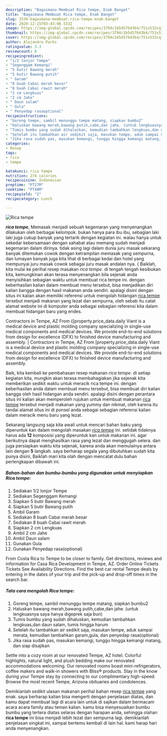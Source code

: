 ```yaml
---
description: "Bagaimana Membuat Rica tempe, Enak Banget"
title: "Bagaimana Membuat Rica tempe, Enak Banget"
slug: 2539-bagaimana-membuat-rica-tempe-enak-banget
date: 2020-12-15T03:43:06.533Z
image: https://img-global.cpcdn.com/recipes/3794c1b5d57643b4/751x532cq70/rica-tempe-foto-resep-utama.jpg
thumbnail: https://img-global.cpcdn.com/recipes/3794c1b5d57643b4/751x532cq70/rica-tempe-foto-resep-utama.jpg
cover: https://img-global.cpcdn.com/recipes/3794c1b5d57643b4/751x532cq70/rica-tempe-foto-resep-utama.jpg
author: Alejandro Parks
ratingvalue: 3.3
reviewcount: 8
recipeingredient:
- "1/2 lonjor Tempe"
- "Segenggam Kemangi"
- "5 butir Bawang merah"
- "5 butir Bawang putih"
- " Garam"
- "8 buah Cabai merah besar"
- "8 buah Cabai rawit merah"
- "2 cm Lengkuas"
- "2 cm Jahe"
- " Daun salam"
- " Gula"
- " Penyedap rasaoptional"
recipeinstructions:
- "Goreng tempe, sambil menunggu tempe matang, siapkan bumbu2"
- "Haluskan bawang merah,bawang putih,cabe,dan jahe. (untuk lengkuasnya saya hanya digeprek saja bun)"
- "Tumis bumbu yang sudah dihaluskan, kemudian tambahkan lengkuas,dan daun salam, tumis hingga harum"
- "Setelah itu tambahkan air sedikit saja, masukan tempe, aduk sampai merata, kemudian tambahkan garam,gula, dan penyedap rasa(optional)"
- "Jika rasa sudah pas, masukan kemangi, tunggu hingga kemangi matang, dan siap disajikan"
categories:
- Resep
tags:
- rica
- tempe

katakunci: rica tempe 
nutrition: 274 calories
recipecuisine: Indonesian
preptime: "PT27M"
cooktime: "PT40M"
recipeyield: "2"
recipecategory: Lunch

---
```



![Rica tempe](https://img-global.cpcdn.com/recipes/3794c1b5d57643b4/751x532cq70/rica-tempe-foto-resep-utama.jpg)

<b><i>rica tempe</i></b>, Memasak menjadi sebuah kegemaran yang menyenangkan dilakukan oleh berbagai kelompok. bukan hanya para ibu ibu, sebagian laki laki juga cukup banyak yang tertarik dengan kegiatan ini. walau hanya untuk sekedar kebersamaan dengan sahabat atau memang sudah menjadi kegemaran dalam dirinya. tidak asing lagi dalam dunia juru masak sekarang banyak ditemukan cowok dengan ketrampilan memasak yang sempurna, dan lumayan banyak juga kita lihat di berbagai kedai dan hotel yang mempunyai juru masak cowok sebagai juru masak andalan nya.
{
Baiklah, kita mulai ke perihal resep masakan <i>rica tempe</i>. di tengah tengah kesibukan kita, kemungkinan akan terasa menyenangkan bila sejenak anda menyisihkan sebagian waktu untuk membuat rica tempe ini. dengan keberhasilan kalian dalam membuat menu tersebut, bisa menjadikan diri kalian bangga dengan hasil makanan anda sendiri. apalagi disini dengan situs ini kalian akan memiliki referensi untuk mengolah hidangan <u>rica tempe</u> tersebut menjadi makanan yang lezat dan sempurna, oleh sebab itu catat alamat website ini di komputer anda sebagai sebagian referensi kita dalam membuat hidangan baru yang endes.

Contractors in Tempe, AZ From {[property.price_data.daily Viant is a medical device and plastic molding company specializing in single-use medical components and medical devices. We provide end-to-end solutions from design for excellence (DFX) to finished device manufacturing and assembly.
|
Contractors in Tempe, AZ From [property.price_data.daily Viant is a medical device and plastic molding company specializing in single-use medical components and medical devices. We provide end-to-end solutions from design for excellence (DFX) to finished device manufacturing and assembly.

Baik, kita kembali ke pembahasan resep makanan <i>rica tempe</i>. di setiap kegiatan kita, mungkin akan terasa membahagiakan jika sejenak kita memberikan sedikit waktu untuk meracik rica tempe ini. dengan keberhasilan anda dalam membuat menu tersebut, bisa membuat diri kalian bangga oleh hasil hidangan anda sendiri. apalagi disini dengan perantara situs ini kalian akan memperoleh rujukan untuk membuat makanan <u>rica tempe</u> tersebut menjadi makanan yang yummy dan nikmat, oleh karena itu tandai alamat situs ini di ponsel anda sebagai sebagian referensi kalian dalam meracik menu baru yang lezat.


Sekarang langsung saja kita awali untuk mencari bahan baku yang diperuntuk kan dalam mengolah masakan <u><i>rica tempe</i></u> ini. setidak tidaknya harus ada <b>12</b> komposisi yang diperuntuk kan untuk makanan ini. agar berikutnya dapat menghasilkan rasa yang lezat dan menggugah selera. dan juga persiapkan waktu kita sejenak, karena anda akan memulainya antara lain dengan <b>5</b> langkah. saya berharap segala yang dibutuhkan sudah kita punya disini, Baiklah mari kita olah dengan mencatat dulu bahan perlengkapan dibawah ini.

<!--inarticleads1-->

##### Bahan-bahan dan bumbu-bumbu yang digunakan untuk menyiapkan Rica tempe:

1. Sediakan 1/2 lonjor Tempe
1. Sediakan Segenggam Kemangi
1. Siapkan 5 butir Bawang merah
1. Siapkan 5 butir Bawang putih
1. Ambil  Garam
1. Sediakan 8 buah Cabai merah besar
1. Sediakan 8 buah Cabai rawit merah
1. Siapkan 2 cm Lengkuas
1. Ambil 2 cm Jahe
1. Ambil  Daun salam
1. Gunakan  Gula
1. Gunakan  Penyedap rasa(optional)


From Costa Rica to Tempe to be closer to family. Get directions, reviews and information for Casa Rica Development in Tempe, AZ. Order Online Tickets Tickets See Availability Directions. Find the best car rental Tempe deals by entering in the dates of your trip and the pick-up and drop-off times in the search bar. 

<!--inarticleads2-->

##### Tata cara mengolah Rica tempe:

1. Goreng tempe, sambil menunggu tempe matang, siapkan bumbu2
1. Haluskan bawang merah,bawang putih,cabe,dan jahe. (untuk lengkuasnya saya hanya digeprek saja bun)
1. Tumis bumbu yang sudah dihaluskan, kemudian tambahkan lengkuas,dan daun salam, tumis hingga harum
1. Setelah itu tambahkan air sedikit saja, masukan tempe, aduk sampai merata, kemudian tambahkan garam,gula, dan penyedap rasa(optional)
1. Jika rasa sudah pas, masukan kemangi, tunggu hingga kemangi matang, dan siap disajikan


Settle into a cozy room at our renovated Tempe, AZ hotel. Colorful highlights, natural light, and plush bedding make our renovated accommodations welcoming. Our renovated rooms boast mini-refrigerators, coffee makers and walk-in showers with Bliss® products. Stay in the know during your Tempe stay by connecting to our complimentary high-speed. Browse the most recent Tempe, Arizona obituaries and condolences. 

Demikianlah sedikit ulasan makanan perihal bahan resep <u>rica tempe</u> yang enak. saya berharap kalian bisa mengerti dengan penjelasan diatas, dan kamu dapat membuat lagi di acara lain untuk di sajikan dalam bermacam acara acara family atau teman kalian. kamu bisa menyesuaikan bumbu bumbu yang tertera diatas selaras dengan harapan anda, sehingga olahan <b>rica tempe</b> ini bisa menjadi lebih lezat dan sempurna lagi. demikianlah penjelasan singkat ini, sampai bertemu kembali di lain hal. kami harap hari anda menyenangkan.

